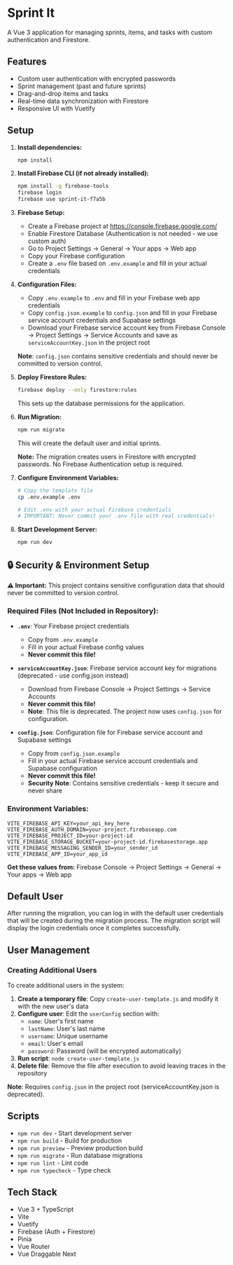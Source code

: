 # Sprint It

A Vue 3 application for managing sprints, items, and tasks with custom authentication and Firestore.

## Features

-   Custom user authentication with encrypted passwords
-   Sprint management (past and future sprints)
-   Drag-and-drop items and tasks
-   Real-time data synchronization with Firestore
-   Responsive UI with Vuetify

## Setup

1. **Install dependencies:**

    ```bash
    npm install
    ```

2. **Install Firebase CLI (if not already installed):**

    ```bash
    npm install -g firebase-tools
    firebase login
    firebase use sprint-it-f7a5b
    ```

3. **Firebase Setup:**

    - Create a Firebase project at https://console.firebase.google.com/
    - Enable Firestore Database (Authentication is not needed - we use custom auth)
    - Go to Project Settings → General → Your apps → Web app
    - Copy your Firebase configuration
    - Create a `.env` file based on `.env.example` and fill in your actual credentials

4. **Configuration Files:**

    - Copy `.env.example` to `.env` and fill in your Firebase web app credentials
    - Copy `config.json.example` to `config.json` and fill in your Firebase service account credentials and Supabase settings
    - Download your Firebase service account key from Firebase Console → Project Settings → Service Accounts and save as `serviceAccountKey.json` in the project root

    **Note**: `config.json` contains sensitive credentials and should never be committed to version control.

5. **Deploy Firestore Rules:**

    ```bash
    firebase deploy --only firestore:rules
    ```

    This sets up the database permissions for the application.

6. **Run Migration:**

    ```bash
    npm run migrate
    ```

    This will create the default user and initial sprints.

    **Note:** The migration creates users in Firestore with encrypted passwords. No Firebase Authentication setup is required.

7. **Configure Environment Variables:**

    ```bash
    # Copy the template file
    cp .env.example .env

    # Edit .env with your actual Firebase credentials
    # IMPORTANT: Never commit your .env file with real credentials!
    ```

8. **Start Development Server:**
    ```bash
    npm run dev
    ```

## 🔒 Security & Environment Setup

**⚠️ Important:** This project contains sensitive configuration data that should never be committed to version control.

### Required Files (Not Included in Repository):

-   **`.env`**: Your Firebase project credentials

    -   Copy from `.env.example`
    -   Fill in your actual Firebase config values
    -   **Never commit this file!**

-   **`serviceAccountKey.json`**: Firebase service account key for migrations (deprecated - use config.json instead)

    -   Download from Firebase Console → Project Settings → Service Accounts
    -   **Never commit this file!**
    -   **Note**: This file is deprecated. The project now uses `config.json` for configuration.

-   **`config.json`**: Configuration file for Firebase service account and Supabase settings
    -   Copy from `config.json.example`
    -   Fill in your actual Firebase service account credentials and Supabase configuration
    -   **Never commit this file!**
    -   **Security Note**: Contains sensitive credentials - keep it secure and never share

### Environment Variables:

```env
VITE_FIREBASE_API_KEY=your_api_key_here
VITE_FIREBASE_AUTH_DOMAIN=your-project.firebaseapp.com
VITE_FIREBASE_PROJECT_ID=your-project-id
VITE_FIREBASE_STORAGE_BUCKET=your-project-id.firebasestorage.app
VITE_FIREBASE_MESSAGING_SENDER_ID=your_sender_id
VITE_FIREBASE_APP_ID=your_app_id
```

**Get these values from:** Firebase Console → Project Settings → General → Your apps → Web app

## Default User

After running the migration, you can log in with the default user credentials that will be created during the migration process. The migration script will display the login credentials once it completes successfully.

## User Management

### Creating Additional Users

To create additional users in the system:

1. **Create a temporary file**: Copy `create-user-template.js` and modify it with the new user's data
2. **Configure user**: Edit the `userConfig` section with:
    - `name`: User's first name
    - `lastName`: User's last name
    - `username`: Unique username
    - `email`: User's email
    - `password`: Password (will be encrypted automatically)
3. **Run script**: `node create-user-template.js`
4. **Delete file**: Remove the file after execution to avoid leaving traces in the repository

**Note**: Requires `config.json` in the project root (serviceAccountKey.json is deprecated).

## Scripts

-   `npm run dev` - Start development server
-   `npm run build` - Build for production
-   `npm run preview` - Preview production build
-   `npm run migrate` - Run database migrations
-   `npm run lint` - Lint code
-   `npm run typecheck` - Type check

## Tech Stack

-   Vue 3 + TypeScript
-   Vite
-   Vuetify
-   Firebase (Auth + Firestore)
-   Pinia
-   Vue Router
-   Vue Draggable Next
